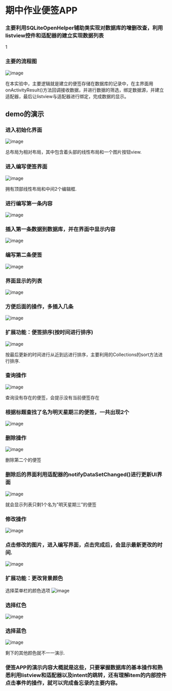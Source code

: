  
#  期中作业便签APP
### 主要利用SQLiteOpenHelper辅助类实现对数据库的增删改查，利用listview控件和适配器的建立实现数据列表
1
### 主要的流程图
  ![image](https://raw.githubusercontent.com/tj5890063/Note_APP/master/app/src/main/res/drawable-v24/%E4%B8%BB%E8%A6%81%E6%B5%81%E7%A8%8B%E5%9B%BE.png)

 在本实验中，主要逻辑就是建立的便签存储在数据库的记录中，在主界面用onActivityResult()方法回调接收数据，并进行数据的筛选，绑定数据源，并建立适配器，最后让listview与适配器进行绑定，完成数据的显示。
 
## demo的演示
### 进入初始化界面
 ![image](https://raw.githubusercontent.com/tj5890063/Note_APP/master/app/src/main/res/drawable-v24/%E7%95%8C%E9%9D%A2%E6%88%AA%E5%9B%BE1.png)
 
 总布局为相对布局，其中包含着头部的线性布局和一个图片按钮view.
 
 ### 进入编写便签界面
 ![image](https://raw.githubusercontent.com/tj5890063/Note_APP/master/app/src/main/res/drawable-v24/%E7%BC%96%E5%86%99%E4%BE%BF%E7%AD%BE%E6%88%AA%E5%9B%BE.png)
 
 拥有顶部线性布局和中间2个编辑框.
 
 ### 进行编写第一条内容
 ![image](https://raw.githubusercontent.com/tj5890063/Note_APP/master/app/src/main/res/drawable-v24/%E7%AC%AC%E4%BA%8C%E6%9D%A1.png)
 
### 插入第一条数据到数据库，并在界面中显示内容
![image](https://raw.githubusercontent.com/tj5890063/Note_APP/master/app/src/main/res/drawable-v24/%E7%AC%AC%E4%B8%80%E6%9D%A1%E5%AE%8C%E6%88%90%E7%9A%84%E7%95%8C%E9%9D%A2.png)

### 编写第二条便签
![image](https://raw.githubusercontent.com/tj5890063/Note_APP/master/app/src/main/res/drawable-v24/%E7%AC%AC%E4%BA%8C%E6%9D%A1.png)

### 界面显示的列表
![image](https://raw.githubusercontent.com/tj5890063/Note_APP/master/app/src/main/res/drawable-v24/%E7%AC%AC%E4%BA%8C%E6%9D%A1%E5%AE%8C%E6%88%90.png)

### 方便后面的操作，多插入几条
![image](https://raw.githubusercontent.com/tj5890063/Note_APP/master/app/src/main/res/drawable-v24/%E5%A4%9A%E7%BC%96%E5%86%99%E5%87%A0%E6%9D%A1.png)

###  扩展功能：便签排序(按时间进行排序)
![image](https://raw.githubusercontent.com/tj5890063/Note_APP/master/app/src/main/res/drawable-v24/%E6%8C%89%E6%97%B6%E9%97%B4%E6%8E%92%E5%BA%8F.png)

 按最后更新的时间进行从近到远进行排序，主要利用的Collections的sort方法进行排序.

### 查询操作
![image](https://raw.githubusercontent.com/tj5890063/Note_APP/master/app/src/main/res/drawable-v24/%E6%9F%A5%E8%AF%A2.png)

查询没有存在的便签，会提示没有当前便签存在

### 根据标题查找了名为明天星期三的便签，一共出现2个
![image](https://raw.githubusercontent.com/tj5890063/Note_APP/master/app/src/main/res/drawable-v24/%E6%9F%A5%E8%AF%A2%E6%93%8D%E4%BD%9C.jpg)

### 删除操作
![image](https://raw.githubusercontent.com/tj5890063/Note_APP/master/app/src/main/res/drawable-v24/%E5%88%A0%E9%99%A4%E6%93%8D%E4%BD%9C.png)

删除第二个的便签

### 删除后的界面利用适配器的notifyDataSetChanged()进行更新UI界面
![image](https://raw.githubusercontent.com/tj5890063/Note_APP/master/app/src/main/res/drawable-v24/%E5%88%A0%E9%99%A4%E5%AE%8C%E6%88%90%E5%90%8E.png)

就会显示列表只剩1个名为"明天星期三”的便签
### 修改操作
![image](https://raw.githubusercontent.com/tj5890063/Note_APP/master/app/src/main/res/drawable-v24/%E4%BF%AE%E6%94%B9%E6%93%8D%E4%BD%9C.png)

### 点击修改的图片，进入编写界面，点击完成后，会显示最新更改的时间.
 ![image](https://raw.githubusercontent.com/tj5890063/Note_APP/master/app/src/main/res/drawable-v24/%E4%BF%AE%E6%94%B9%E5%90%8E.png)
 
### 扩展功能：更改背景颜色
 选择菜单栏的颜色选项
 ![image](https://raw.githubusercontent.com/tj5890063/Note_APP/master/app/src/main/res/drawable-v24/%E9%A2%9C%E8%89%B2%E9%80%89%E6%8B%A9.png)
 
### 选择红色
 ![image](https://raw.githubusercontent.com/tj5890063/Note_APP/master/app/src/main/res/drawable-v24/%E7%BA%A2%E8%89%B2.png)
 
### 选择蓝色
 ![image](https://raw.githubusercontent.com/tj5890063/Note_APP/master/app/src/main/res/drawable-v24/%E8%93%9D%E8%89%B2.png)

剩下的其他颜色就不一一演示.

### 便签APP的演示内容大概就是这些，只要掌握数据库的基本操作和熟悉利用listview和适配器以及intent的跳转，还有理解item的内部控件点击事件的操作，就可以完成备忘录的主要内容。



 


